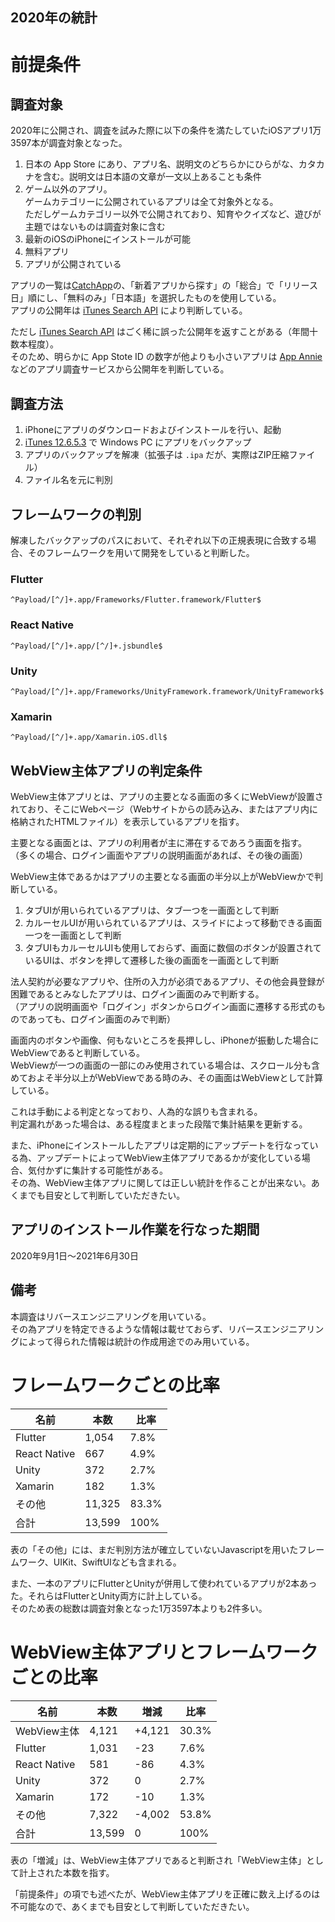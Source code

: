 2020年の統計
----

# 前提条件

## 調査対象
2020年に公開され、調査を試みた際に以下の条件を満たしていたiOSアプリ1万3597本が調査対象となった。
1. 日本の App Store にあり、アプリ名、説明文のどちらかにひらがな、カタカナを含む。説明文は日本語の文章が一文以上あることも条件
2. ゲーム以外のアプリ。  
ゲームカテゴリーに公開されているアプリは全て対象外となる。  
ただしゲームカテゴリー以外で公開されており、知育やクイズなど、遊びが主題ではないものは調査対象に含む
3. 最新のiOSのiPhoneにインストールが可能
4. 無料アプリ
5. アプリが公開されている

アプリの一覧は[CatchApp](https://catchapp.net)の、「新着アプリから探す」の「総合」で「リリース日」順にし、「無料のみ」「日本語」を選択したものを使用している。  
アプリの公開年は [iTunes Search API](https://developer.apple.com/library/archive/documentation/AudioVideo/Conceptual/iTuneSearchAPI/index.html) により判断している。

ただし [iTunes Search API](https://developer.apple.com/library/archive/documentation/AudioVideo/Conceptual/iTuneSearchAPI/index.html) はごく稀に誤った公開年を返すことがある（年間十数本程度）。  
そのため、明らかに App Stote ID の数字が他よりも小さいアプリは [App Annie](https://www.appannie.com/jp/) などのアプリ調査サービスから公開年を判断している。

## 調査方法
1. iPhoneにアプリのダウンロードおよびインストールを行い、起動
2. [iTunes 12.6.5.3](https://support.apple.com/en-us/HT208079) で Windows PC にアプリをバックアップ
3. アプリのバックアップを解凍（拡張子は `.ipa` だが、実際はZIP圧縮ファイル）
4. ファイル名を元に判別

## フレームワークの判別
解凍したバックアップのパスにおいて、それぞれ以下の正規表現に合致する場合、そのフレームワークを用いて開発をしていると判断した。

### Flutter
`^Payload/[^/]+.app/Frameworks/Flutter.framework/Flutter$`

### React Native
`^Payload/[^/]+.app/[^/]+.jsbundle$`

### Unity
`^Payload/[^/]+.app/Frameworks/UnityFramework.framework/UnityFramework$`

### Xamarin
`^Payload/[^/]+.app/Xamarin.iOS.dll$`

## WebView主体アプリの判定条件
WebView主体アプリとは、アプリの主要となる画面の多くにWebViewが設置されており、そこにWebページ（Webサイトからの読み込み、またはアプリ内に格納されたHTMLファイル）を表示しているアプリを指す。

主要となる画面とは、アプリの利用者が主に滞在するであろう画面を指す。  
（多くの場合、ログイン画面やアプリの説明画面があれば、その後の画面）

WebView主体であるかはアプリの主要となる画面の半分以上がWebViewかで判断している。  
1. タブUIが用いられているアプリは、タブ一つを一画面として判断
2. カルーセルUIが用いられているアプリは、スライドによって移動できる画面一つを一画面として判断
3. タブUIもカルーセルUIも使用しておらず、画面に数個のボタンが設置されているUIは、ボタンを押して遷移した後の画面を一画面として判断

法人契約が必要なアプリや、住所の入力が必須であるアプリ、その他会員登録が困難であるとみなしたアプリは、ログイン画面のみで判断する。  
（アプリの説明画面や「ログイン」ボタンからログイン画面に遷移する形式のものであっても、ログイン画面のみで判断）

画面内のボタンや画像、何もないところを長押しし、iPhoneが振動した場合にWebViewであると判断している。  
WebViewが一つの画面の一部にのみ使用されている場合は、スクロール分も含めておよそ半分以上がWebViewである時のみ、その画面はWebViewとして計算している。

これは手動による判定となっており、人為的な誤りも含まれる。  
判定漏れがあった場合は、ある程度まとまった段階で集計結果を更新する。

また、iPhoneにインストールしたアプリは定期的にアップデートを行なっている為、アップデートによってWebView主体アプリであるかが変化している場合、気付かずに集計する可能性がある。  
その為、WebView主体アプリに関しては正しい統計を作ることが出来ない。あくまでも目安として判断していただきたい。

## アプリのインストール作業を行なった期間
2020年9月1日〜2021年6月30日

## 備考
本調査はリバースエンジニアリングを用いている。  
その為アプリを特定できるような情報は載せておらず、リバースエンジニアリングによって得られた情報は統計の作成用途でのみ用いている。

# フレームワークごとの比率
| 名前 | 本数 | 比率 |
| --- | --- | --- |
| Flutter | 1,054 | 7.8% |
| React Native | 667 | 4.9% |
| Unity | 372 | 2.7% |
| Xamarin | 182 | 1.3% |
| その他 | 11,325 | 83.3% |
| 合計 | 13,599 | 100% |

表の「その他」には、まだ判別方法が確立していないJavascriptを用いたフレームワーク、UIKit、SwiftUIなども含まれる。

また、一本のアプリにFlutterとUnityが併用して使われているアプリが2本あった。それらはFlutterとUnity両方に計上している。  
そのため表の総数は調査対象となった1万3597本よりも2件多い。

# WebView主体アプリとフレームワークごとの比率

| 名前 | 本数 | 増減 | 比率 |
| --- | --- | --- | --- |
| WebView主体 | 4,121 | +4,121 | 30.3% |
| Flutter | 1,031 | -23 | 7.6% |
| React Native | 581 | -86 | 4.3% |
| Unity | 372 | 0 | 2.7% |
| Xamarin | 172 | -10 | 1.3% |
| その他 | 7,322 | -4,002 | 53.8% |
| 合計 | 13,599 | 0 | 100% |

表の「増減」は、WebView主体アプリであると判断され「WebView主体」として計上された本数を指す。

「前提条件」の項でも述べたが、WebView主体アプリを正確に数え上げるのは不可能なので、あくまでも目安として判断していただきたい。
